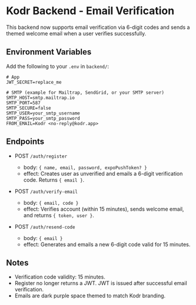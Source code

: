 # Kodr Backend - Email Verification

This backend now supports email verification via 6-digit codes and sends a themed welcome email when a user verifies successfully.

## Environment Variables
Add the following to your `.env` in `backend/`:

```
# App
JWT_SECRET=replace_me

# SMTP (example for Mailtrap, SendGrid, or your SMTP server)
SMTP_HOST=smtp.mailtrap.io
SMTP_PORT=587
SMTP_SECURE=false
SMTP_USER=your_smtp_username
SMTP_PASS=your_smtp_password
FROM_EMAIL=Kodr <no-reply@kodr.app>
```

## Endpoints

- POST `/auth/register`
  - body: `{ name, email, password, expoPushToken? }`
  - effect: Creates user as unverified and emails a 6-digit verification code. Returns `{ email }`.

- POST `/auth/verify-email`
  - body: `{ email, code }`
  - effect: Verifies account (within 15 minutes), sends welcome email, and returns `{ token, user }`.

- POST `/auth/resend-code`
  - body: `{ email }`
  - effect: Generates and emails a new 6-digit code valid for 15 minutes.

## Notes
- Verification code validity: 15 minutes.
- Register no longer returns a JWT. JWT is issued after successful email verification.
- Emails are dark purple space themed to match Kodr branding.
